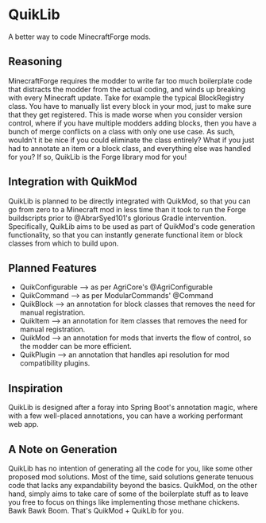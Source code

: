 # QuikLib
A better way to code MinecraftForge mods.

## Reasoning
MinecraftForge requires the modder to write far too much boilerplate code that distracts the modder from the actual coding, and winds up breaking with every Minecraft update. Take for example the typical BlockRegistry class. You have to manually list every block in your mod, just to make sure that they get registered. This is made worse when you consider version control, where if you have multiple modders adding blocks, then you have a bunch of merge conflicts on a class with only one use case. As such, wouldn't it be nice if you could eliminate the class entirely? What if you just had to annotate an item or a block class, and everything else was handled for you? If so, QuikLib is the Forge library mod for you!

## Integration with QuikMod
QuikLib is planned to be directly integrated with QuikMod, so that you can go from zero to a Minecraft mod in less time than it took to run the Forge buildscripts prior to @AbrarSyed101's glorious Gradle intervention. Specifically, QuikLib aims to be used as part of QuikMod's code generation functionality, so that you can instantly generate functional item or block classes from which to build upon.

## Planned Features
- QuikConfigurable --> as per AgriCore's @AgriConfigurable
- QuikCommand --> as per ModularCommands' @Command
- QuikBlock --> an annotation for block classes that removes the need for manual registration.
- QuikItem --> an annotation for item classes that removes the need for manual registration.
- QuikMod --> an annotation for mods that inverts the flow of control, so the modder can be more efficient.
- QuikPlugin --> an annotation that handles api resolution for mod compatibility plugins.

## Inspiration
QuikLib is designed after a foray into Spring Boot's annotation magic, where with a few well-placed annotations, you can have a working performant web app.

## A Note on Generation
QuikLib has no intention of generating all the code for you, like some other proposed mod solutions. Most of the time, said solutions generate tenuous code that lacks any expandability beyond the basics. QuikMod, on the other hand, simply aims to take care of some of the boilerplate stuff as to leave you free to focus on things like implementing those methane chickens. Bawk Bawk Boom. That's QuikMod + QuikLib for you.
